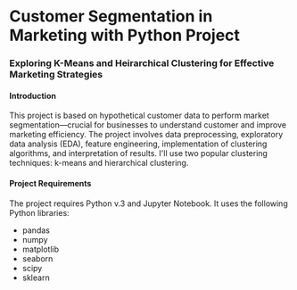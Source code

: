 # Customer Segmentation in Marketing with Python Project
### Exploring K-Means and Heirarchical Clustering for Effective Marketing Strategies

#### Introduction
This project is based on hypothetical customer data to perform market segmentation—crucial for businesses to understand customer and improve marketing efficiency.
The project involves data preprocessing, exploratory data analysis (EDA), feature engineering, implementation of clustering algorithms, and interpretation of results.
I'll use two popular clustering techniques: k-means and hierarchical clustering.

#### Project Requirements
The project requires Python v.3 and Jupyter Notebook. It uses the following Python libraries:
* pandas
* numpy
* matplotlib
* seaborn
* scipy
* sklearn